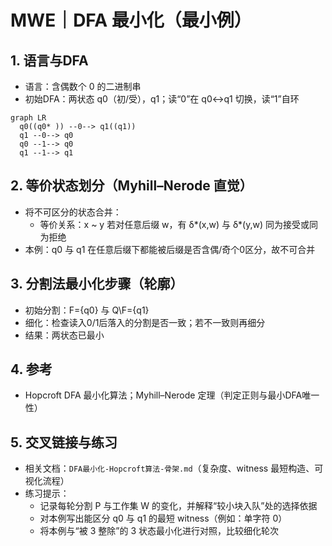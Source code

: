 # MWE｜DFA 最小化（最小例）

## 1. 语言与DFA

- 语言：含偶数个 0 的二进制串
- 初始DFA：两状态 q0（初/受），q1；读“0”在 q0↔q1 切换，读“1”自环

```mermaid
graph LR
  q0((q0* )) --0--> q1((q1))
  q1 --0--> q0
  q0 --1--> q0
  q1 --1--> q1
```

## 2. 等价状态划分（Myhill–Nerode 直觉）

- 将不可区分的状态合并：
  - 等价关系：x ~ y 若对任意后缀 w，有 δ*(x,w) 与 δ*(y,w) 同为接受或同为拒绝
- 本例：q0 与 q1 在任意后缀下都能被后缀是否含偶/奇个0区分，故不可合并

## 3. 分割法最小化步骤（轮廓）

- 初始分割：F={q0} 与 Q\F={q1}
- 细化：检查读入0/1后落入的分割是否一致；若不一致则再细分
- 结果：两状态已最小

## 4. 参考

- Hopcroft DFA 最小化算法；Myhill–Nerode 定理（判定正则与最小DFA唯一性）

## 5. 交叉链接与练习

- 相关文档：`DFA最小化-Hopcroft算法-骨架.md`（复杂度、witness 最短构造、可视化流程）
- 练习提示：
  - 记录每轮分割 P 与工作集 W 的变化，并解释“较小块入队”处的选择依据
  - 对本例写出能区分 q0 与 q1 的最短 witness（例如：单字符 0）
  - 将本例与“被 3 整除”的 3 状态最小化进行对照，比较细化轮次
